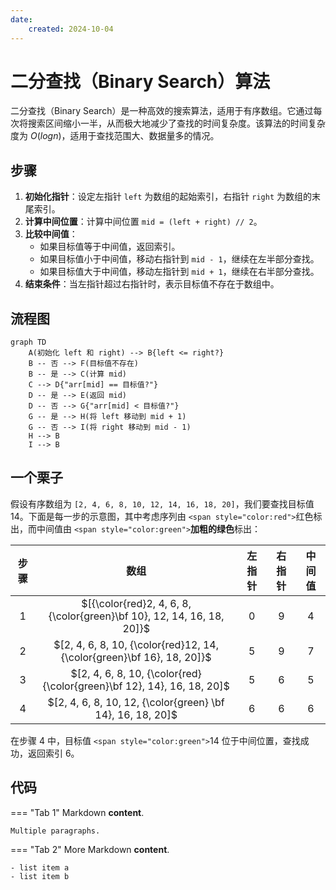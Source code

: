 ```yaml
---
date:
    created: 2024-10-04
---
```

# 二分查找（Binary Search）算法

二分查找（Binary Search）是一种高效的搜索算法，适用于有序数组。它通过每次将搜索区间缩小一半，从而极大地减少了查找的时间复杂度。该算法的时间复杂度为 $O(log n)$，适用于查找范围大、数据量多的情况。

## 步骤

1. **初始化指针**：设定左指针 `left` 为数组的起始索引，右指针 `right` 为数组的末尾索引。
2. **计算中间位置**：计算中间位置 `mid = (left + right) // 2`。
3. **比较中间值**：
    - 如果目标值等于中间值，返回索引。
    - 如果目标值小于中间值，移动右指针到 `mid - 1`，继续在左半部分查找。
    - 如果目标值大于中间值，移动左指针到 `mid + 1`，继续在右半部分查找。
4. **结束条件**：当左指针超过右指针时，表示目标值不存在于数组中。

## 流程图

```mermaid
graph TD
    A(初始化 left 和 right) --> B{left <= right?}
    B -- 否 --> F(目标值不存在)
    B -- 是 --> C(计算 mid)
    C --> D{"arr[mid] == 目标值?"}
    D -- 是 --> E(返回 mid)
    D -- 否 --> G{"arr[mid] < 目标值?"}
    G -- 是 --> H(将 left 移动到 mid + 1)
    G -- 否 --> I(将 right 移动到 mid - 1)
    H --> B
    I --> B
```

## 一个栗子

假设有序数组为 `[2, 4, 6, 8, 10, 12, 14, 16, 18, 20]`，我们要查找目标值 14。下面是每一步的示意图，其中考虑序列由 `<span style="color:red">`红色标出，而中间值由 `<span style="color:green">`**加粗的绿色**标出：

| 步骤 |                                   数组                                   | 左指针 | 右指针 | 中间值 |
| :--: | :----------------------------------------------------------------------: | :----: | :----: | :----: |
|  1  | $[{\color{red}2, 4, 6, 8, {\color{green}\bf 10}, 12, 14, 16, 18, 20]}$ |   0   |   9   |   4   |
|  2  | $[2, 4, 6, 8, 10, {\color{red}12, 14, {\color{green}\bf 16}, 18, 20]}$ |   5   |   9   |   7   |
|  3  | $[2, 4, 6, 8, 10, {\color{red}{\color{green}\bf 12}, 14}, 16, 18, 20]$ |   5   |   6   |   5   |
|  4  |       $[2, 4, 6, 8, 10, 12, {\color{green} \bf 14}, 16, 18, 20]$       |   6   |   6   |   6   |

在步骤 4 中，目标值 `<span style="color:green">`14 位于中间位置，查找成功，返回索引 6。

## 代码


=== "Tab 1"
    Markdown **content**.

    Multiple paragraphs.

=== "Tab 2"
    More Markdown **content**.

    - list item a
    - list item b
